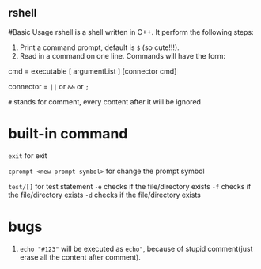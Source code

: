 ## rshell
#Basic Usage
rshell is a shell written in C++. It perform the following steps:
1. Print a command prompt, default is `$` (so cute!!!).
2. Read in a command on one line. Commands will have the form:

cmd       = executable [ argumentList ] [connector cmd]

connector = `||` or `&&` or `;`

`#` stands for comment, every content after it will be ignored

# built-in command
`exit` for exit

`cprompt <new prompt symbol>` for change the prompt symbol

`test/[]` for test statement
`-e` checks if the file/directory exists
`-f` checks if the file/directory exists
`-d` checks if the file/directory exists

# bugs
1. `echo "#123"` will be executed as `echo"`, because of stupid comment(just erase all the content after comment).

